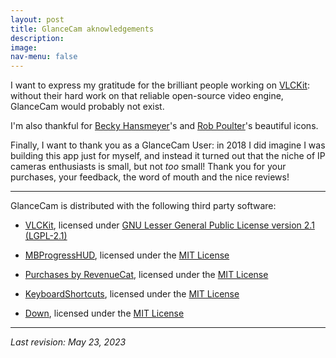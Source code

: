```yaml
---
layout: post
title: GlanceCam aknowledgements
description:
image:
nav-menu: false
---
```

I want to express my gratitude for the brilliant people working on [VLCKit](https://code.videolan.org/videolan/VLCKit): without their hard work on that reliable open-source video engine, GlanceCam would probably not exist.

I'm also thankful for [Becky Hansmeyer](https://beckyhansmeyer.com)'s and [Rob Poulter](https://headtilt.me)'s beautiful icons.

Finally, I want to thank you as a GlanceCam User: in 2018 I did imagine I was building this app just for myself, and instead it turned out that the niche of IP cameras enthusiasts is small, but not _too_ small! Thank you for your purchases, your feedback, the word of mouth and the nice reviews!

---

GlanceCam is distributed with the following third party software:

- [VLCKit](https://code.videolan.org/videolan/VLCKit), licensed under [GNU Lesser General Public License version 2.1 (LGPL-2.1)](https://opensource.org/licenses/LGPL-2.1/)

- [MBProgressHUD](https://github.com/jdg/MBProgressHUD), licensed under the [MIT License](https://opensource.org/licenses/LGPL-2.1/)

- [Purchases by RevenueCat](https://github.com/RevenueCat/purchases-ios), licensed under the [MIT License](https://opensource.org/licenses/LGPL-2.1/)

- [KeyboardShortcuts](https://github.com/sindresorhus/KeyboardShortcuts), licensed under the [MIT License](https://opensource.org/licenses/LGPL-2.1/)

- [Down](https://github.com/johnxnguyen/Down), licensed under the [MIT License](https://opensource.org/licenses/LGPL-2.1/)

---

*Last revision: May 23, 2023*